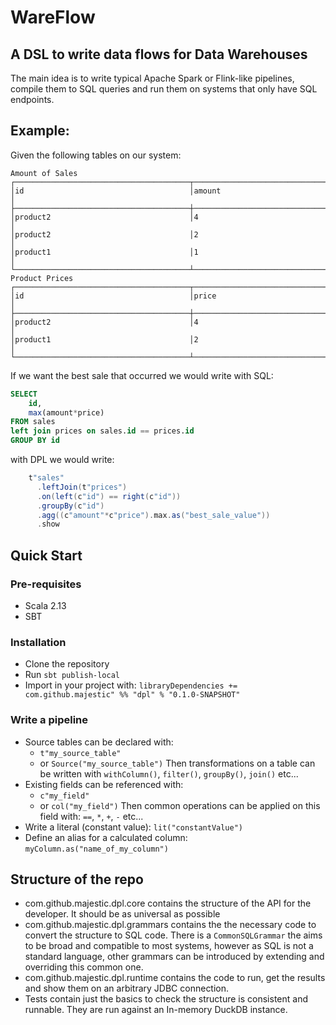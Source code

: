 # WareFlow

## A DSL to write data flows for Data Warehouses

The main idea is to write typical Apache Spark or Flink-like pipelines, compile them to SQL queries and run them on systems that only have SQL endpoints.

## Example:

Given the following tables on our system:
```
Amount of Sales
┌───────────────────────────────────────┬──────────────────────────────────────┐
│id                                     │amount                                │
├───────────────────────────────────────┼──────────────────────────────────────┤
│product2                               │4                                     │
│product2                               │2                                     │
│product1                               │1                                     │
└───────────────────────────────────────┴──────────────────────────────────────┘
Product Prices
┌───────────────────────────────────────┬──────────────────────────────────────┐
│id                                     │price                                 │
├───────────────────────────────────────┼──────────────────────────────────────┤
│product2                               │4                                     │
│product1                               │2                                     │
└───────────────────────────────────────┴──────────────────────────────────────┘
```

If we want the best sale that occurred we would write with SQL:
```SQL
SELECT 
    id,
    max(amount*price)
FROM sales 
left join prices on sales.id == prices.id
GROUP BY id
```

with DPL we would write:

```scala
    t"sales"
      .leftJoin(t"prices")
      .on(left(c"id") == right(c"id"))
      .groupBy(c"id")
      .agg((c"amount"*c"price").max.as("best_sale_value"))
      .show
```



## Quick Start

### Pre-requisites
- Scala 2.13
- SBT

### Installation
- Clone the repository
- Run `sbt publish-local`
- Import in your project with: `libraryDependencies += com.github.majestic" %% "dpl" % "0.1.0-SNAPSHOT"`

### Write a pipeline

- Source tables can be declared with:
  - `t"my_source_table"`
  - or `Source("my_source_table")`
    Then transformations on a table can be written with `withColumn()`, `filter()`, `groupBy()`, `join()` etc...
- Existing fields can be referenced with:
  - `c"my_field"`
  - or `col("my_field")`
    Then common operations can be applied on this field with: `==`, `*`, `+`, `-` etc...
- Write a literal (constant value): `lit("constantValue")`
- Define an alias for a calculated column: `myColumn.as("name_of_my_column")`


## Structure of the repo
- com.github.majestic.dpl.core contains the structure of the API for the developer. It should be as universal as possible
- com.github.majestic.dpl.grammars contains the the necessary code to convert the structure to SQL code. There is a `CommonSQLGrammar` the aims to be broad and compatible to most systems, however as SQL is not a standard language, other grammars can be introduced by extending and overriding this common one.
- com.github.majestic.dpl.runtime contains the code to run, get the results and show them on an arbitrary JDBC connection.
- Tests contain just the basics to check the structure is consistent and runnable. They are run against an In-memory DuckDB instance.

